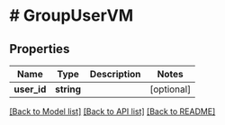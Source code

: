 # # GroupUserVM

## Properties

Name | Type | Description | Notes
------------ | ------------- | ------------- | -------------
**user_id** | **string** |  | [optional]

[[Back to Model list]](../../README.md#models) [[Back to API list]](../../README.md#endpoints) [[Back to README]](../../README.md)

